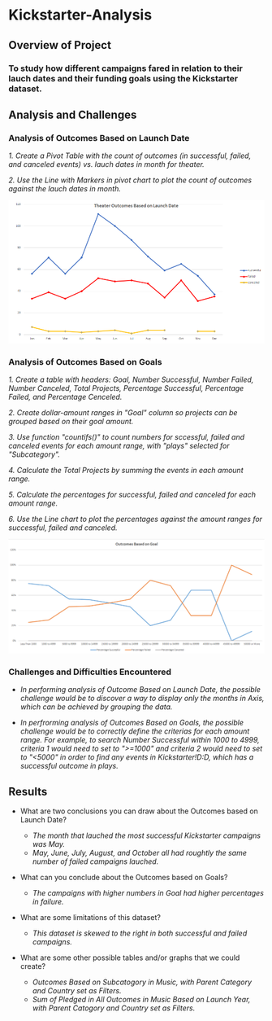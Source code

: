# Kickstarter-Analysis

## **Overview of Project**

### To study how different campaigns fared in relation to their lauch dates and their funding goals using the Kickstarter dataset.

## **Analysis and Challenges**

### Analysis of Outcomes Based on Launch Date

  _1. Create a Pivot Table with the count of outcomes (in successful, failed, and canceled events) vs. lauch dates in month for theater._ 
  
  _2. Use the Line with Markers in pivot chart to plot the count of outcomes against the lauch dates in month._
  
  <img src="resources/Theater_Outcomes_vs_Lauch.png" width = "600" >

### Analysis of Outcomes Based on Goals

  _1. Create a table with headers: Goal, Number Successful, Number Failed, Number Canceled, Total Projects, Percentage Successful, Percentage Failed, and Percentage Cenceled._ 
  
  _2. Create dollar-amount ranges in "Goal" column so projects can be grouped based on their goal amount._ 
 
  _3. Use function "countifs()" to count numbers for sccessful, failed and canceled events for each amount range, with "plays" selected for "Subcategory"._ 
  
  _4. Calculate the Total Projects by summing the events in each amount range._ 
  
  _5. Calculate the percentages for successful, failed and canceled for each amount range._ 
  
  _6. Use the Line chart to plot the percentages against the amount ranges for successful, failed and canceled._
  
  <img src="resources/Outcomes_vs_Goals.png" width = "600" >

### Challenges and Difficulties Encountered

- _In performing analysis of Outcome Based on Launch Date, the possible challenge would be to discover a way to display only the months in Axis, which can be achieved by grouping the data._

- _In perfrorming analysis of Outcomes Based on Goals, the possible challenge would be to correctly define the criterias for each amount range. For example, to search Number Successful within 1000 to 4999, criteria 1 would need to set to ">=1000" and criteria 2 would need to set to "<5000" in order to find any events in Kickstarter!$D:$D, which has a successful outcome in plays._ 

## Results

- What are two conclusions you can draw about the Outcomes based on Launch Date?

  - _The month that lauched the most successful Kickstarter campaigns was May._
  - _May, June, July, August, and October all had roughtly the same number of failed campaigns lauched._

- What can you conclude about the Outcomes based on Goals?
  - _The campaigns with higher numbers in Goal had higher percentages in failure._

- What are some limitations of this dataset?
  - _This dataset is skewed to the right in both successful and failed campaigns._ 

- What are some other possible tables and/or graphs that we could create?
  - _Outcomes Based on Subcatogory in Music, with Parent Category and Country set as Filters._
  - _Sum of Pledged in All Outcomes in Music Based on Launch Year, with Parent Catogory and Country set as Filters._
